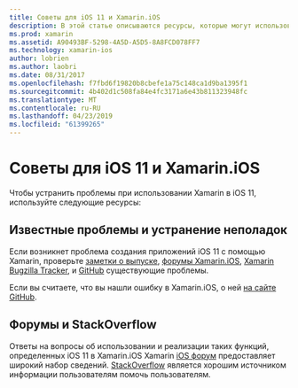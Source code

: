 ```yaml
---
title: Советы для iOS 11 и Xamarin.iOS
description: В этой статье описываются ресурсы, которые могут использоваться для устранения неполадок при разработке приложений Xamarin.iOS. В нем описывается создание отчетов об ошибках, заметок о выпуске, в блоге Xamarin выпуски и варианты поддержки.
ms.prod: xamarin
ms.assetid: A90493BF-5298-4A5D-A5D5-8A8FCD078FF7
ms.technology: xamarin-ios
author: lobrien
ms.author: laobri
ms.date: 08/31/2017
ms.openlocfilehash: f7fbd6f19820b8cbefe1a75c148ca1d9ba1395f1
ms.sourcegitcommit: 4b402d1c508fa84e4fc3171a6e43b811323948fc
ms.translationtype: MT
ms.contentlocale: ru-RU
ms.lasthandoff: 04/23/2019
ms.locfileid: "61399265"
---
```

# <a name="troubleshooting-tips-for-ios-11-and-xamarinios"></a>Советы для iOS 11 и Xamarin.iOS

Чтобы устранить проблемы при использовании Xamarin в iOS 11, используйте следующие ресурсы:

## <a name="known-issues-and-troubleshooting"></a>Известные проблемы и устранение неполадок

Если возникнет проблема создания приложений iOS 11 с помощью Xamarin, проверьте [заметки о выпуске](https://docs.microsoft.com/xamarin/ios/release-notes/), [форумы Xamarin.iOS](https://forums.xamarin.com/categories/ios), [Xamarin Bugzilla Tracker](https://bugzilla.xamarin.com/query.cgi?product=iOS), и [ GitHub](https://github.com/xamarin/xamarin-macios/issues) существующие проблемы.

Если вы считаете, что вы нашли ошибку в Xamarin.iOS, о ней [на сайте GitHub](https://github.com/xamarin/xamarin-macios/issues).

## <a name="forums-and-stackoverflow"></a>Форумы и StackOverflow

Ответы на вопросы об использовании и реализации таких функций, определенных iOS 11 в Xamarin.iOS Xamarin [iOS форум](http://forums.xamarin.com/categories/ios) предоставляет широкий набор сведений. [StackOverflow](https://stackoverflow.com/search?tab=newest&q=xamarin) является хорошим источником информации пользователям помочь пользователям.
